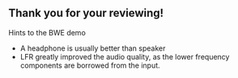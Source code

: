 ## Thank you for your reviewing!
Hints to the BWE demo
- A headphone is usually better than speaker
- LFR greatly improved the audio quality, as the lower frequency components are borrowed from the input.